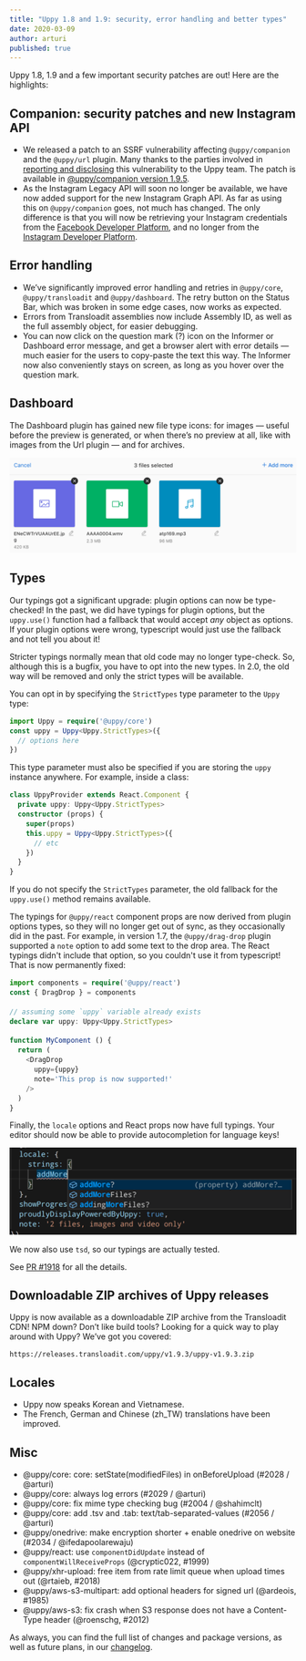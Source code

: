 ```yaml
---
title: "Uppy 1.8 and 1.9: security, error handling and better types"
date: 2020-03-09
author: arturi
published: true
---
```


Uppy 1.8, 1.9 and a few important security patches are out! Here are the highlights:

<!--more-->

## Companion: security patches and new Instagram API

*   We released a patch to an SSRF vulnerability affecting `@uppy/companion` and the `@uppy/url` plugin. Many thanks to the parties involved in [reporting and disclosing](https://hackerone.com/reports/786956) this vulnerability to the Uppy team. The patch is available in [@uppy/companion version 1.9.5](https://github.com/transloadit/uppy/blob/master/CHANGELOG.md#194).
*   As the Instagram Legacy API will soon no longer be available, we have now added support for the new Instagram Graph API. As far as using this on `@uppy/companion` goes, not much has changed. The only difference is that you will now be retrieving your Instagram credentials from the [Facebook Developer Platform](https://developers.facebook.com/), and no longer from the [Instagram Developer Platform](https://www.instagram.com/developer/).

## Error handling

*   We’ve significantly improved error handling and retries in `@uppy/core`, `@uppy/transloadit` and `@uppy/dashboard`. The retry button on the Status Bar, which was broken in some edge cases, now works as expected.
*   Errors from Transloadit assemblies now include Assembly ID, as well as the full assembly object, for easier debugging.
*   You can now click on the question mark (?) icon on the Informer or Dashboard error message, and get a browser alert with error details — much easier for the users to copy-paste the text this way. The Informer now also conveniently stays on screen, as long as you hover over the question mark.

## Dashboard

The Dashboard plugin has gained new file type icons: for images — useful before the preview is generated, or when there’s no preview at all, like with images from the Url plugin — and for archives.

![](/images/blog/1.9/file-type-icons.png)

## Types

Our typings got a significant upgrade: plugin options can now be type-checked! In the past, we did have typings for plugin options, but the `uppy.use()` function had a fallback that would accept *any* object as options. If your plugin options were wrong, typescript would just use the fallback and not tell you about it!

Stricter typings normally mean that old code may no longer type-check. So, although this is a bugfix, you have to opt into the new types. In 2.0, the old way will be removed and only the strict types will be available.

You can opt in by specifying the `StrictTypes` type parameter to the `Uppy` type:

```typescript
import Uppy = require('@uppy/core')
const uppy = Uppy<Uppy.StrictTypes>({
  // options here
})
```

This type parameter must also be specified if you are storing the `uppy` instance anywhere. For example, inside a class:

```typescript
class UppyProvider extends React.Component {
  private uppy: Uppy<Uppy.StrictTypes>
  constructor (props) {
    super(props)
    this.uppy = Uppy<Uppy.StrictTypes>({
      // etc
    })
  }
}
```

If you do not specify the `StrictTypes` parameter, the old fallback for the `uppy.use()` method remains available.

The typings for `@uppy/react` component props are now derived from plugin options types, so they will no longer get out of sync, as they occasionally did in the past. For example, in version 1.7, the `@uppy/drag-drop` plugin supported a `note` option to add some text to the drop area. The React typings didn't include that option, so you couldn't use it from typescript! That is now permanently fixed:

```typescript
import components = require('@uppy/react')
const { DragDrop } = components

// assuming some `uppy` variable already exists
declare var uppy: Uppy<Uppy.StrictTypes>

function MyComponent () {
  return (
    <DragDrop
      uppy={uppy}
      note='This prop is now supported!'
    />
  )
}
```

Finally, the `locale` options and React props now have full typings. Your editor should now be able to provide autocompletion for language keys!

![Screenshot showing VS Code autocompletion for a language key.](/images/blog/1.9/locale-type.png)

We now also use `tsd`, so our typings are actually tested.

See [PR #1918](https://github.com/transloadit/uppy/pull/1918) for all the details.

## Downloadable ZIP archives of Uppy releases

Uppy is now available as a downloadable ZIP archive from the Transloadit CDN! NPM down? Don’t like build tools? Looking for a quick way to play around with Uppy? We’ve got you covered:

    https://releases.transloadit.com/uppy/v1.9.3/uppy-v1.9.3.zip

## Locales

*   Uppy now speaks Korean and Vietnamese.
*   The French, German and Chinese (zh_TW) translations have been improved.

## Misc

*   @uppy/core: core: setState(modifiedFiles) in onBeforeUpload (#2028 / @arturi)
*   @uppy/core: always log errors (#2029 / @arturi)
*   @uppy/core: fix mime type checking bug (#2004 / @shahimclt)
*   @uppy/core: add .tsv and .tab: text/tab-separated-values (#2056 / @arturi)
*   @uppy/onedrive: make encryption shorter + enable onedrive on website (#2034 / @ifedapoolarewaju)
*   @uppy/react: use `componentDidUpdate` instead of `componentWillReceiveProps` (@cryptic022, #1999)
*   @uppy/xhr-upload: free item from rate limit queue when upload times out (@rtaieb, #2018)
*   @uppy/aws-s3-multipart: add optional headers for signed url (@ardeois, #1985)
*   @uppy/aws-s3: fix crash when S3 response does not have a Content-Type header (@roenschg, #2012)

As always, you can find the full list of changes and package versions, as well as future plans, in our [changelog](https://github.com/transloadit/uppy/blob/master/CHANGELOG.md).
